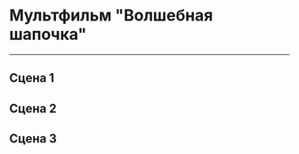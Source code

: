 # Мультфильм **"Волшебная шапочка"**
---------------------------------------------
## Сцена 1

## Сцена 2

## Сцена 3
